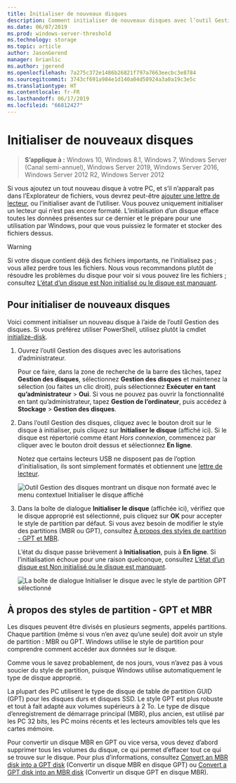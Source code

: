 ```yaml
---
title: Initialiser de nouveaux disques
description: Comment initialiser de nouveaux disques avec l’outil Gestion des disques, pour que ces derniers soient prêts à être utilisés. Cet article inclut également des liens vers la résolution des problèmes.
ms.date: 06/07/2019
ms.prod: windows-server-threshold
ms.technology: storage
ms.topic: article
author: JasonGerend
manager: brianlic
ms.author: jgerend
ms.openlocfilehash: 7a275c372e1486b26821f797a7663eecbc3e8784
ms.sourcegitcommit: 3743cf691a984e1d140a04d50924a3a0a19c3e5c
ms.translationtype: HT
ms.contentlocale: fr-FR
ms.lasthandoff: 06/17/2019
ms.locfileid: "66812427"
---
```

# <a name="initialize-new-disks"></a>Initialiser de nouveaux disques

> **S’applique à :** Windows 10, Windows 8.1, Windows 7, Windows Server (Canal semi-annuel), Windows Server 2019, Windows Server 2016, Windows Server 2012 R2, Windows Server 2012

Si vous ajoutez un tout nouveau disque à votre PC, et s’il n’apparaît pas dans l’Explorateur de fichiers, vous devrez peut-être [ajouter une lettre de lecteur](change-a-drive-letter.md), ou l’initialiser avant de l’utiliser. Vous pouvez uniquement initialiser un lecteur qui n’est pas encore formaté. L’initialisation d’un disque efface toutes les données présentes sur ce dernier et le prépare pour une utilisation par Windows, pour que vous puissiez le formater et stocker des fichiers dessus.

> [!WARNING]
> Si votre disque contient déjà des fichiers importants, ne l’initialisez pas ; vous allez perdre tous les fichiers. Nous vous recommandons plutôt de résoudre les problèmes du disque pour voir si vous pouvez lire les fichiers ; consultez [L’état d’un disque est Non initialisé ou le disque est manquant](troubleshooting-disk-management.md#a-disks-status-is-not-initialized-or-the-disk-is-missing).

## <a name="to-initialize-new-disks"></a>Pour initialiser de nouveaux disques

Voici comment initialiser un nouveau disque à l’aide de l’outil Gestion des disques. Si vous préférez utiliser PowerShell, utilisez plutôt la cmdlet [initialize-disk](https://docs.microsoft.com/powershell/module/storage/initialize-disk).

1. Ouvrez l’outil Gestion des disques avec les autorisations d’administrateur. 
 
    Pour ce faire, dans la zone de recherche de la barre des tâches, tapez **Gestion des disques**, sélectionnez **Gestion des disques** et maintenez la sélection (ou faites un clic droit), puis sélectionnez **Exécuter en tant qu’administrateur** > **Oui**. Si vous ne pouvez pas ouvrir la fonctionnalité en tant qu’administrateur, tapez **Gestion de l’ordinateur**, puis accédez à **Stockage** > **Gestion des disques**.
1. Dans l’outil Gestion des disques, cliquez avec le bouton droit sur le disque à initialiser, puis cliquez sur **Initialiser le disque** (affiché ici). Si le disque est répertorié comme étant *Hors connexion*, commencez par cliquer avec le bouton droit dessus et sélectionnez **En ligne**.

     Notez que certains lecteurs USB ne disposent pas de l’option d’initialisation, ils sont simplement formatés et obtiennent une [lettre de lecteur](change-a-drive-letter.md).

    ![Outil Gestion des disques montrant un disque non formaté avec le menu contextuel Initialiser le disque affiché](media/uninitialized-disk.PNG)
2. Dans la boîte de dialogue **Initialiser le disque** (affichée ici), vérifiez que le disque approprié est sélectionné, puis cliquez sur **OK** pour accepter le style de partition par défaut. Si vous avez besoin de modifier le style des partitions (MBR ou GPT), consultez [À propos des styles de partition - GPT et MBR](#about-partition-styles---gpt-and-mbr).

     L’état du disque passe brièvement à **Initialisation**, puis à **En ligne**. Si l’initialisation échoue pour une raison quelconque, consultez [L’état d’un disque est Non initialisé ou le disque est manquant](troubleshooting-disk-management.md#a-disks-status-is-not-initialized-or-the-disk-is-missing).

    ![La boîte de dialogue Initialiser le disque avec le style de partition GPT sélectionné](media/initialize-disk.PNG)

## <a name="about-partition-styles---gpt-and-mbr"></a>À propos des styles de partition - GPT et MBR

Les disques peuvent être divisés en plusieurs segments, appelés partitions. Chaque partition (même si vous n’en avez qu’une seule) doit avoir un style de partition : MBR ou GPT. Windows utilise le style de partition pour comprendre comment accéder aux données sur le disque.

Comme vous le savez probablement, de nos jours, vous n’avez pas à vous soucier du style de partition, puisque Windows utilise automatiquement le type de disque approprié.

La plupart des PC utilisent le type de disque de table de partition GUID (GPT) pour les disques durs et disques SSD. Le style GPT est plus robuste et tout à fait adapté aux volumes supérieurs à 2 To. Le type de disque d’enregistrement de démarrage principal (MBR), plus ancien, est utilisé par les PC 32 bits, les PC moins récents et les lecteurs amovibles tels que les cartes mémoire.

Pour convertir un disque MBR en GPT ou vice versa, vous devez d’abord supprimer tous les volumes du disque, ce qui permet d’effacer tout ce qui se trouve sur le disque. Pour plus d’informations, consultez [Convert an MBR disk into a GPT disk](change-an-mbr-disk-into-a-gpt-disk.md) (Convertir un disque MBR en disque GPT) ou [Convert a GPT disk into an MBR disk](change-a-gpt-disk-into-an-mbr-disk.md) (Convertir un disque GPT en disque MBR).